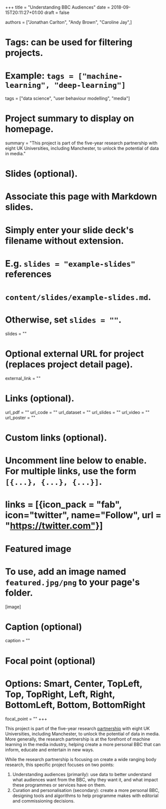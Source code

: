 +++
title = "Understanding BBC Audiences"
date = 2018-09-15T20:11:27+01:00
draft = false

authors = ["Jonathan Carlton", "Andy Brown", "Caroline Jay",]

# Tags: can be used for filtering projects.
# Example: `tags = ["machine-learning", "deep-learning"]`
tags = ["data science", "user behaviour modelling", "media"]

# Project summary to display on homepage.
summary = "This project is part of the five-year research partnership with eight UK Universities, including Manchester, to unlock the potential of data in media."

# Slides (optional).
#   Associate this page with Markdown slides.
#   Simply enter your slide deck's filename without extension.
#   E.g. `slides = "example-slides"` references 
#   `content/slides/example-slides.md`.
#   Otherwise, set `slides = ""`.
slides = ""

# Optional external URL for project (replaces project detail page).
external_link = ""

# Links (optional).
url_pdf = ""
url_code = ""
url_dataset = ""
url_slides = ""
url_video = ""
url_poster = ""

# Custom links (optional).
#   Uncomment line below to enable. For multiple links, use the form `[{...}, {...}, {...}]`.
# links = [{icon_pack = "fab", icon="twitter", name="Follow", url = "https://twitter.com"}]

# Featured image
# To use, add an image named `featured.jpg/png` to your page's folder. 
[image]
  # Caption (optional)
  caption = ""

  # Focal point (optional)
  # Options: Smart, Center, TopLeft, Top, TopRight, Left, Right, BottomLeft, Bottom, BottomRight
  focal_point = ""
+++

This project is part of the five-year research [partnership](https://www.bbc.co.uk/rd/projects/data-science-research-partnership) with eight UK Universities, including Manchester, to unlock the potential of data in media. More generally, the research partnership is at the forefront of machine learning in the media industry, helping create a more personal BBC that can inform, educate and entertain in new ways.

While the research partnership is focusing on create a wide ranging body research, this specific project focuses on two points:

  1. Understanding audiences (primarily): use data to better understand what audiences want from the BBC, why they want it, and what impact these programmes or services have on them.
  2. Curation and personalisation (secondary): create a more personal BBC, designing tools and algorithms to help programme makes with editorial and commissioning decisions.